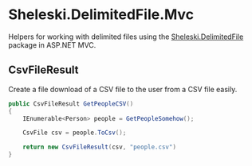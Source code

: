 # Sheleski.DelimitedFile.Mvc

Helpers for working with delimited files using the [Sheleski.DelimitedFile](https://github.com/BrettSheleski/DelimitedFile.net) package in ASP.NET MVC.

## CsvFileResult

Create a file download of a CSV file to the user from a CSV file easily.

```C#
public CsvFileResult GetPeopleCSV()
{
    IEnumerable<Person> people = GetPeopleSomehow();

    CsvFile csv = people.ToCsv();

    return new CsvFileResult(csv, "people.csv")
}
```
